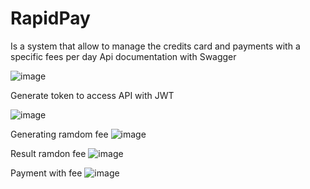 # RapidPay

Is a system that allow to manage the credits card and payments with a specific fees per day
Api documentation with Swagger

![image](https://user-images.githubusercontent.com/56619750/174387173-4a80b668-ae5f-4bae-bb6e-3e7862a45b12.png)

Generate token to access API with JWT

![image](https://user-images.githubusercontent.com/56619750/174387437-32bb5c30-ac15-441c-9fad-ea6e69348dfd.png)

Generating ramdom fee
![image](https://user-images.githubusercontent.com/56619750/174389385-07978721-fdcd-4197-94a0-efbc8d7166f4.png)

Result ramdon fee
![image](https://user-images.githubusercontent.com/56619750/174389451-b69ae3b5-5c6c-4a60-a2c4-469199a1089d.png)

Payment with fee
![image](https://user-images.githubusercontent.com/56619750/174390116-7e9a9c34-e27b-4774-ad01-079624db247b.png)






